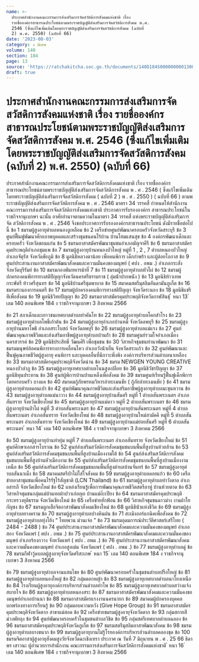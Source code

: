 ```yaml
---
name: >-
  ประกาศสำนักงานคณะกรรมการส่งเสริมการจัดสวัสดิการสังคมแห่งชาติ เรื่อง
  รายชื่อองค์กรสาธารณประโยชน์ตามพระราชบัญญัติส่งเสริมการจัดสวัสดิการสังคม พ.ศ.
  2546 (ซึ่งแก้ไขเพิ่มเติมโดยพระราชบัญญัติส่งเสริมการจัดสวัสดิการสังคม (ฉบับที่
  2) พ.ศ. 2550) (ฉบับที่ 66)
date: '2023-08-03'
category: ง พิเศษ
volume: 140
section: 184
page: 13
source: 'https://ratchakitcha.soc.go.th/documents/140D184S0000000001300.pdf'
draft: true
---
```


# ประกาศสำนักงานคณะกรรมการส่งเสริมการจัดสวัสดิการสังคมแห่งชาติ เรื่อง รายชื่อองค์กรสาธารณประโยชน์ตามพระราชบัญญัติส่งเสริมการจัดสวัสดิการสังคม พ.ศ. 2546 (ซึ่งแก้ไขเพิ่มเติมโดยพระราชบัญญัติส่งเสริมการจัดสวัสดิการสังคม (ฉบับที่ 2) พ.ศ. 2550) (ฉบับที่ 66)

ประกาศสํานักงานคณะกรรมการส่งเสริมการจัดสวัสดิการสังคมแห่งชาติ เรื่อง รายชื่อองค์กรสาธารณประโยชน์ตามพระราชบัญญัติส่งเสริมการจัดสวัสดิการสังคม พ . ศ . 2546 ( ซึ่งแก้ไขเพิ่มเติมโดยพระราชบัญญัติส่งเสริมการจัดสวัสดิการสังคม ( ฉบับที่ 2 ) พ . ศ . 2550 ) ( ฉบับที่ 66 ) ตามพระราชบัญญัติส่งเสริมการจัดสวัสดิการสังคม พ . ศ . 2546 มาตรา 34 วรรคสี่ กําหนดให้สํานักงานคณะกรรมการส่งเสริมการจัดสวัสดิการสังคมแห่งชาติ ประกาศการรับรององค์กร สาธารณประโยชน์ในราชกิจจานุเบกษา ฉะนั้น อาศัยอํานาจตามความในมาตรา 34 วรรคสี่ แห่งพระราชบัญญัติส่งเสริมการจัด สวัสดิการสังคม พ . ศ . 2546 จึงขอประกาศการรับรององค์กรสาธารณประโยชน์ ดังมีรายชื่อต่อไปนี้ ข้อ 1 ชมรมผู้สูงอายุตําบลหนองงูเหลือม ข้อ 2 เครือข่ายศูนย์พัฒนาครอบครัวจังหวัดสระบุรี ข้อ 3 ศูนย์ฟื้นฟูพัฒนาศักยภาพบุคคลและสร้างชุมชนคนไร้บ้าน บ้านโฮมแสนสุข ข้อ 4 องค์กรพัฒนาเด็กและครอบครัว จังหวัดขอนแก่น ข้อ 5 ชมรมอาสาสมัครพัฒนาชุมชนอําเภอมัญจาคีรี ข้อ 6 ชมรมอาสาสมัครคุมประพฤติอําเภอชุมแพ ข้อ 7 ชมรมผู้สูงอายุบ้านหนองบัวใหญ่ หมู่ที่ 1 , 2 , 7 ตําบลหนองบัวใหญ่ อําเภอจัตุรัส จังหวัดชัยภูมิ ข้อ 8 มูลนิธิหลวงตาน้อย เพื่อคนพิการ เด็กกําพร้า และผู้ด้อยโอกาส ข้อ 9 ศูนย์ประสานงานอาสาสมัครพัฒนาสังคมและความมั่นคงของมนุษย์ ( ศปง . อพม .) อําเภอกระสัง จังหวัดบุรีรัมย์ ข้อ 10 ชมรมกองพันทหารม้าที่ 7 ข้อ 11 ชมรมผู้สูงอายุตําบลหัวไผ่ ข้อ 12 ชมรมผู้ปกครองคนพิการทางสติปัญญาจังหวัดนครศรีธรรมราช ( ลุ่มน้ําปากพนัง ) ข้อ 13 มูลนิธิท้าวเทพกระษัตรี ท้าวศรีสุนทร ข้อ 14 มูลนิธิบ้านศรีชุมพาบาล ข้อ 15 สมาคมสตรีมุสลิมอันดามันภูเก็ต ข้อ 16 ชมรมระนองการดนตรี ข้อ 17 ชมรมผู้ปกครองคนพิการทางสติปัญญา จังหวัดระนอง ข้อ 18 มูลนิธิแชริทีเพื่อสังคม ข้อ 19 มูลนิธิวิทยปัญญา ข้อ 20 ชมรมอาสาสมัครคุมประพฤติจังหวัดกาฬสินธุ์ ้ หนา 13 ่ เลม 140 ตอนพิเศษ 184 ง ราชกิจจานุเบกษา 3 สิงหาคม 2566

ข้อ 21 สภาเด็กและเยาวชนเทศบาลตําบลท่าคันโท ข้อ 22 ชมรมผู้สูงอายุตําบลโคกสําโรง ข้อ 23 ชมรมผู้สูงอายุตําบลโพธิ์เก้าต้น ข้อ 24 ชมรมผู้สูงอายุอําเภอบ้านหมี่ จังหวัดลพบุรี ข้อ 25 ชมรมผู้สูงอายุบ้านมหาโพธิ อําเภอสระโบสถ์ จังหวัดลพบุรี ข้อ 26 ชมรมผู้สูงอายุตําบลแม่แรง ข้อ 27 ศูนย์พัฒนาคุณภาพชีวิตและส่งเสริมอาชีพผู้สูงอายุตําบลบ้านถ้ํา ข้อ 28 ชมรมศูนย์รวมใจอําเภอเมืองนครสวรรค์ ข้อ 29 มูลนิธิประสิทธิ์ วัฒนศิริ เพื่อชุมชน ข้อ 30 วิสาหกิจชุมชนท่านาพัฒนา ข้อ 31 ชมรมมนุษย์ล้อคนพิการทางการเคลื่อนไหว อําเภอวังน้ําเย็น จังหวัดสระแก้ว ข้อ 32 ศูนย์พัฒนาและฟื้นฟูคุณภาพชีวิตผู้สูงอายุ คนพิการ และบุคคลอื่นที่มีภาวะพึ่งพิง องค์การบริหารส่วนตําบลนาเหลือง ข้อ 33 ชมรมอาสาสมัครคุมประพฤติจังหวัดน่าน ข้อ 34 ชมรม NEWGEN YOUNG CREATIVE หนองบัวลําภู ข้อ 35 ชมรมผู้สูงอายุเทศบาลตําบลโนนสูงเปลือย ข้อ 36 มูลนิธิวัชรปัญญา ข้อ 37 มูลนิธิทุนประทาน ข้อ 38 ศูนย์ผู้พิการบ้านปานเหล็งเพื่อสังคม ข้อ 39 ชมรมศูนย์เรียนรู้ฟื้นฟูเด็กพิการโดยครอบครัว บางแค ข้อ 40 สมาคมกู้ภัยพรหมวิหารลําทะเมนชัย ( กู้ภัยลําทะเมนชัย ) ข้อ 41 ชมรมผู้สูงอายุตําบลดอนเปา ข้อ 42 ศูนย์พัฒนาคุณภาพชีวิตและส่งเสริมอาชีพผู้สูงอายุตําบลมะขุนหวาน ข้อ 43 ชมรมผู้สูงอายุตําบลแม่นาวาง ข้อ 44 ชมรมผู้สูงอายุบ้านสันศรี หมู่ที่ 1 ตําบลสันพระเนตร อําเภอสันทราย จังหวัดเชียงใหม่ ข้อ 45 ชมรมผู้สูงอายุบ้านแม่คาว หมู่ที่ 2 ตําบลสันพระเนตร ข้อ 46 ชมรมผู้สูงอายุบ้านป่าไผ่ หมู่ที่ 3 ตําบลสันพระเนตร ข้อ 47 ชมรมผู้สูงอายุบ้านสันพระเนตร หมู่ที่ 4 ตําบลสันพระเนตร อําเภอสันทราย จังหวัดเชียงใหม่ ข้อ 48 ชมรมผู้สูงอายุบ้านใหม่สามัคคี หมู่ที่ 5 ตําบลสันพระเนตร อําเภอสันทราย จังหวัดเชียงใหม่ ข้อ 49 ชมรมผู้สูงอายุบ้านแม่ย่อยสันศรี หมู่ที่ 6 ตําบลสันพระเนตร ้ หนา 14 ่ เลม 140 ตอนพิเศษ 184 ง ราชกิจจานุเบกษา 3 สิงหาคม 2566

ข้อ 50 ชมรมผู้สูงอายุบ้านท่าทุ่ม หมู่ที่ 7 ตําบลสันพระเนตร อําเภอสันทราย จังหวัดเชียงใหม่ ข้อ 51 ศูนย์ศึกษาเอกสารโบราณ ข้อ 52 ศูนย์ส่งเสริมสวัสดิการสังคมชุมชนบนพื้นที่สูงบ้านห้วยส้าน ข้อ 53 ศูนย์ส่งเสริมสวัสดิการสังคมชุมชนบนพื้นที่สูงบ้านเมืองงามใต้ ข้อ 54 ศูนย์ส่งเสริมสวัสดิการสังคมชุมชนบนพื้นที่สูงบ้านหัวเมืองงาม ข้อ 55 ศูนย์ส่งเสริมสวัสดิการสังคมชุมชนบนพื้นที่สูงบ้านเมืองงามเหนือ ข้อ 56 ศูนย์ส่งเสริมสวัสดิการสังคมชุมชนบนพื้นที่สูงตําบลบ้านจันทร์ ข้อ 57 ชมรมผู้สูงอายุตําบลสันนาเม็ง ข้อ 58 สมาคมสตรีป่าไผ่ใส่ใจสังคม ข้อ 59 ชมรมผู้สูงอายุตําบลดอยแก้ว ข้อ 60 เครือข่ายอาสาชุมชนเพื่อคนไร้รัฐไร้สัญชาติ (LCN Thailand) ข้อ 61 ชมรมผู้สูงอายุตําบลท่าวังตาล อําเภอสารภี จังหวัดเชียงใหม่ ข้อ 62 แหล่งเรียนรู้เพื่อการพัฒนาคุณภาพชีวิตสตรีลาหู่ บ้านห้วยตาด ข้อ 63 วิสาหกิจชุมชนกลุ่มแม่บ้านทอผ้าปวาเก่อญอ บ้านแม่ก๊ะเปียง ข้อ 64 ชมรมอาสาสมัครคุมประพฤติ กระทรวงยุติธรรม จังหวัดเชียงใหม่ ข้อ 65 เครือข่ายฮักฟ้อน ข้อ 66 วิสาหกิจชุมชนดาวม่าง งานผ้าใยกัญชง ข้อ 67 ชมรมลูกเสือจิตอาสาพัฒนาสังคมเชียงใหม่ ข้อ 68 มูลนิธิน้ําแห่งชีวิต ข้อ 69 ชมรมผู้สูงอายุตําบลยางคราม ข้อ 70 ชมรมผู้สูงอายุตําบลปางหินฝน ข้อ 71 สะเมิงออร์แกนิคเพื่อสังคม ข้อ 72 ชมรมผู้สูงอายุตําบลทุ่งโฮ้ง “ ไทยพวน ม่วนเจ๋อ ” ข้อ 73 ชมรมอุดมการณ์ประวัติศาสตร์เสรีไทย ( 2484 - 2488 ) ข้อ 74 ศูนย์ประสานงานอาสาสมัครพัฒนาสังคมและความมั่นคงของมนุษย์ อําเภอสอง จังหวัดแพร่ ( ศปง . อพม .) ข้อ 75 ศูนย์ประสานงานอาสาสมัครพัฒนาสังคมและความมั่นคงของมนุษย์ อําเภอร้องกวาง จังหวัดแพร่ ( ศปง . อพม .) ข้อ 76 ศูนย์ประสานงานอาสาสมัครพัฒนาสังคมและความมั่นคงของมนุษย์ อําเภอสูงเม่น จังหวัดแพร่ ( ศปง . อพม .) ข้อ 77 ชมรมผู้สูงอายุตําบลดู่ ข้อ 78 ชมรมกีฬาวู้ดบอลผู้สูงอายุจังหวัดศรีสะเกษ ้ หนา 15 ่ เลม 140 ตอนพิเศษ 184 ง ราชกิจจานุเบกษา 3 สิงหาคม 2566

ข้อ 79 ชมรมผู้สูงอายุตําบลจานแสนไชย ข้อ 80 ศูนย์พัฒนาครอบครัวในชุมชนตําบลปรือใหญ่ ข้อ 81 ชมรมผู้สูงอายุตําบลหนองใหญ่ ข้อ 82 กลุ่มดอกหญ้า ข้อ 83 ชมรมผู้สูงอายุเทศบาลตําบลนาโยงเหนือ ข้อ 84 โรงเรียนผู้สูงอายุองค์การบริหารส่วนตําบลท่าโพ ข้อ 85 ชมรมผู้สูงอายุเทศบาลตําบลสว่างแจ้งสบายใจ ข้อ 86 ชมรมผู้สูงอายุตําบลหนองสระ ข้อ 87 ชมรมอาสาสมัครพัฒนาสังคมและความมั่นคงของมนุษย์อําเภอบ้านนา ข้อ 88 ชมรมอาสาสมัครแรงงานนครนายก ข้อ 89 สมาคมผู้ปกครองบุคคลบกพร่องทางการเรียนรู้ ข้อ 90 กลุ่มมอบความหวัง (Give Hope Group) ข้อ 91 ชมรมอาสาสมัครคุมประพฤติจังหวัดตาก สาขาแม่สอด ข้อ 92 เครือข่ายชมรมผู้สูงอายุจังหวัดตาก ข้อ 93 กลุ่มสกายสีม่วงพัทลุง ข้อ 94 ศูนย์พัฒนาครอบครัวในชุมชนตําบลวิชิต ข้อ 95 กลุ่มสตรีเทศบาลตําบลฉลอง ข้อ 96 ชมรมอาสาสมัครคุมประพฤติจังหวัดภูเก็ต ข้อ 97 ชมรมสตรีมุสลิมอาสาพัฒนาสังคม ข้อ 98 ชมรมผู้สูงอายุตําบลบางขนาก ข้อ 99 ชมรมผู้สูงอายุบานไม่รู้โรยองค์การบริหารส่วนตําบลคลองขุด ข้อ 100 ชมรมจิตอาสาผู้สูงอายุสังคมสูงวัยจังหวัดฉะเชิงเทรา ประกาศ ณ วันที่ 7 มิถุนายน พ . ศ . 25 66 ธิดาพร เสาวนะ ผู้อํานวยการสํานักงาน คณะกรรมการส่งเสริมการจัดสวัสดิการสังคมแห่งชาติ ้ หนา 16 ่ เลม 140 ตอนพิเศษ 184 ง ราชกิจจานุเบกษา 3 สิงหาคม 2566
